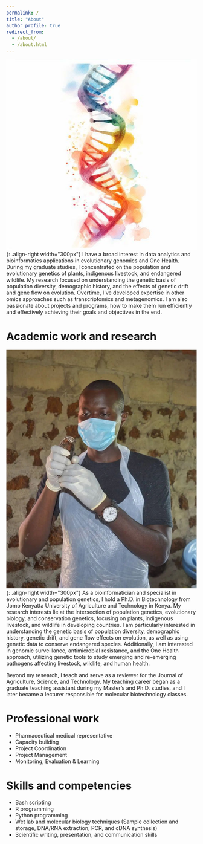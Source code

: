 ```yaml
---
permalink: /
title: "About"
author_profile: true
redirect_from: 
  - /about/
  - /about.html
---
```


![illustration of dna](/images/dna.jpg){: .align-right width="300px"}
I have a broad interest in data analytics and bioinformatics applications in evolutionary genomics and One Health. During my graduate studies, I concentrated on the population and evolutionary genetics of plants, indigenous livestock, and endangered wildlife. My research focused on understanding the genetic basis of population diversity, demographic history, and the effects of genetic drift and gene flow on evolution. Overtime, I've developed expertise in other omics approaches such as transcriptomics and metagenomics.
I am also passionate about projects and programs, how to make them run efficiently and effectively achieving their goals and objectives in the end.

# Academic work and research
![illustration of me](/images/steve-quail-pic.jpg){: .align-right width="300px"}
As a bioinformatician and specialist in evolutionary and population genetics, I hold a Ph.D. in Biotechnology from Jomo Kenyatta University of Agriculture and Technology in Kenya. My research interests lie at the intersection of population genetics, evolutionary biology, and conservation genetics, focusing on plants, indigenous livestock, and wildlife in developing countries. I am particularly interested in understanding the genetic basis of population diversity, demographic history, genetic drift, and gene flow effects on evolution, as well as using genetic data to conserve endangered species. Additionally, I am interested in genomic surveillance, antimicrobial resistance, and the One Health approach, utilizing genetic tools to study emerging and re-emerging pathogens affecting livestock, wildlife, and human health.

Beyond my research, I teach and serve as a reviewer for the Journal of Agriculture, Science, and Technology. My teaching career began as a graduate teaching assistant during my Master’s and Ph.D. studies, and I later became a lecturer responsible for molecular biotechnology classes.

# Professional work
- Pharmaceutical medical representative
- Capacity building
- Project Coordination
- Project Management
- Monitoring, Evaluation & Learning

# Skills and competencies
- Bash scripting
- R programming
- Python programming
- Wet lab and molecular biology techniques (Sample collection and storage, DNA/RNA extraction, PCR, and cDNA synthesis)
- Scientific writing, presentation, and communication skills








